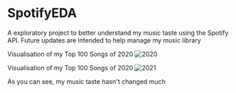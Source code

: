 # SpotifyEDA
A exploratory project to better understand my music taste using the Spotify API. 
Future updates are intended to help manage my music library

Visualisation of my Top 100 Songs of 2020
![2020](https://user-images.githubusercontent.com/54554532/203551786-aa025d7b-3859-41d2-b535-c224bd83c42d.png)

Visualisation of my Top 100 Songs of 2020
![2021](https://user-images.githubusercontent.com/54554532/203551823-d8ba6d85-828a-4e0a-af27-3750fdc416ee.png)

As you can see, my music taste hasn't changed much
